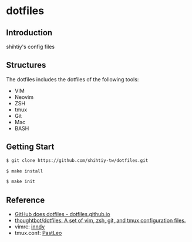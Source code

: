 # dotfiles

## Introduction

shihtiy's config files

## Structures

The dotfiles includes the dotfiles of the following tools:

- VIM
- Neovim
- ZSH
- tmux
- Git
- Mac
- BASH

## Getting Start

```bash
$ git clone https://github.com/shihtiy-tw/dotfiles.git

$ make install

$ make init
```

## Reference

- [GitHub does dotfiles - dotfiles.github.io](https://dotfiles.github.io/)
- [thoughtbot/dotfiles: A set of vim, zsh, git, and tmux configuration files.](https://github.com/thoughtbot/dotfiles)
- vimrc: [inndy](https://github.com/Inndy/dotfiles/blob/master/vimrc)
- tmux.conf: [PastLeo](https://5xruby.tw/en/posts/tmux)
